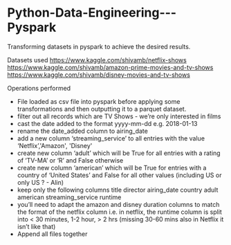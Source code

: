 # Python-Data-Engineering---Pyspark
Transforming datasets in pyspark to achieve the desired results.


Datasets used
https://www.kaggle.com/shivamb/netflix-shows 
https://www.kaggle.com/shivamb/amazon-prime-movies-and-tv-shows  
https://www.kaggle.com/shivamb/disney-movies-and-tv-shows 


Operations performed

- File loaded as csv file into pyspark before applying some transformations and then outputting it to a parquet dataset. 
- filter out all records which are TV Shows - we’re only interested in films
- cast the date added to the format yyyy-mm-dd e.g. 2018-01-13
- rename the date_added column to airing_date
- add a new column ‘streaming_service’ to all entries with the value ‘Netflix’,'Amazon', 'Disney'
- create new column ‘adult’ which will be True for all entries with a rating of ‘TV-MA’ or ‘R’ and False otherwise
- create new column ‘american’ which will be True for entries with a country of ‘United States’ and False for all other values (including US or only US ? - Alin)
- keep only the following columns
    title
    director
    airing_date
    country
    adult
    american
    streaming_service
    runtime
- you’ll need to adapt the amazon and disney duration columns to match the format of the netflix column
i.e. in netflix, the runtime column is split into < 30 minutes, 1-2 hour, > 2 hrs (missing 30-60 mins also in Netflix it isn’t like that)
- Append all files together
